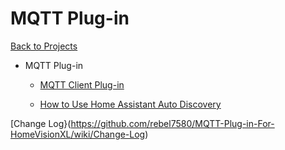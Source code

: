 # MQTT Plug-in

[Back to Projects](../index)

* MQTT Plug-in

  * [MQTT Client Plug-in](/MQTT/MQTT_Client_Plug-in)
  
  * [How to Use Home Assistant Auto Discovery](/MQTT/HomeVision_Discovery_How-to)


[Change Log}(https://github.com/rebel7580/MQTT-Plug-in-For-HomeVisionXL/wiki/Change-Log)
